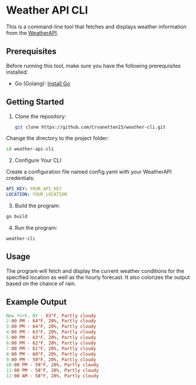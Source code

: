 # Weather API CLI

This is a command-line tool that fetches and displays weather information from the [WeatherAPI](http://api.weatherapi.com).

## Prerequisites

Before running this tool, make sure you have the following prerequisites installed:

- Go (Golang): [Install Go](https://golang.org/doc/install)

## Getting Started

1. Clone the repository:

   ```bash
   git clone https://github.com/Crvanetten15/weather-cli.git
   ```

Change the directory to the project folder:

```bash
cd weather-api-cli
```

2. Configure Your CLI

Create a configuration file named config.yaml with your WeatherAPI credentials:

```yaml
API_KEY: YOUR_API_KEY
LOCATION: YOUR_LOCATION
```

3. Build the program:

```bash
go build
```

4. Run the program:

```
weather-cli
```

## Usage

The program will fetch and display the current weather conditions for the specified location as well as the hourly forecast. It also colorizes the output based on the chance of rain.

## Example Output

```makefile
New York, NY : 63°F, Partly cloudy
2:00 PM - 64°F, 20%, Partly cloudy
3:00 PM - 64°F, 20%, Partly cloudy
4:00 PM - 63°F, 20%, Partly cloudy
5:00 PM - 63°F, 20%, Partly cloudy
6:00 PM - 62°F, 20%, Partly cloudy
7:00 PM - 61°F, 20%, Partly cloudy
8:00 PM - 60°F, 20%, Partly cloudy
9:00 PM - 59°F, 20%, Partly cloudy
10:00 PM - 59°F, 20%, Partly cloudy
11:00 PM - 58°F, 20%, Partly cloudy
12:00 AM - 58°F, 20%, Partly cloudy
```

